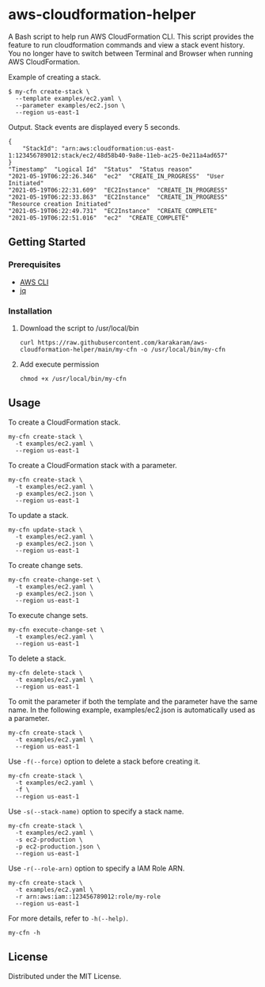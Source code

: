 # aws-cloudformation-helper

A Bash script to help run AWS CloudFormation CLI. This script provides the feature to run cloudformation commands and view a stack event history. You no longer have to switch between Terminal and Browser when running AWS CloudFormation.

Example of creating a stack.

```shell
$ my-cfn create-stack \
  --template examples/ec2.yaml \
  --parameter examples/ec2.json \
  --region us-east-1
```

Output. Stack events are displayed every 5 seconds.

```shell
{
    "StackId": "arn:aws:cloudformation:us-east-1:123456789012:stack/ec2/48d58b40-9a8e-11eb-ac25-0e211a4ad657"
}
"Timestamp"  "Logical Id"  "Status"  "Status reason"
"2021-05-19T06:22:26.346"  "ec2"  "CREATE_IN_PROGRESS"  "User Initiated"
"2021-05-19T06:22:31.609"  "EC2Instance"  "CREATE_IN_PROGRESS"
"2021-05-19T06:22:33.863"  "EC2Instance"  "CREATE_IN_PROGRESS"  "Resource creation Initiated"
"2021-05-19T06:22:49.731"  "EC2Instance"  "CREATE_COMPLETE"
"2021-05-19T06:22:51.016"  "ec2"  "CREATE_COMPLETE"
```

## Getting Started

### Prerequisites

- [AWS CLI](https://docs.aws.amazon.com/cli/latest/userguide/install-cliv2.html)
- [jq](https://stedolan.github.io/jq/download/)

### Installation

1. Download the script to /usr/local/bin
   ```shell
   curl https://raw.githubusercontent.com/karakaram/aws-cloudformation-helper/main/my-cfn -o /usr/local/bin/my-cfn
   ```
1. Add execute permission
   ```shell
   chmod +x /usr/local/bin/my-cfn
   ```

## Usage

To create a CloudFormation stack.

```shell
my-cfn create-stack \
  -t examples/ec2.yaml \
  --region us-east-1
```

To create a CloudFormation stack with a parameter.

```shell
my-cfn create-stack \
  -t examples/ec2.yaml \
  -p examples/ec2.json \
  --region us-east-1
```

To update a stack.

```shell
my-cfn update-stack \
  -t examples/ec2.yaml \
  -p examples/ec2.json \
  --region us-east-1
```

To create change sets.

```shell
my-cfn create-change-set \
  -t examples/ec2.yaml \
  -p examples/ec2.json \
  --region us-east-1
```

To execute change sets.

```shell
my-cfn execute-change-set \
  -t examples/ec2.yaml \
  --region us-east-1
```

To delete a stack.

```shell
my-cfn delete-stack \
  -t examples/ec2.yaml \
  --region us-east-1
```

To omit the parameter if both the template and the parameter have the same name. In the following example, examples/ec2.json is automatically used as a parameter.

```shell
my-cfn create-stack \
  -t examples/ec2.yaml \
  --region us-east-1
```

Use `-f(--force)` option to delete a stack before creating it.

```shell
my-cfn create-stack \
  -t examples/ec2.yaml \
  -f \
  --region us-east-1
```

Use `-s(--stack-name)` option to specify a stack name.

```shell
my-cfn create-stack \
  -t examples/ec2.yaml \
  -s ec2-production \
  -p ec2-production.json \
  --region us-east-1
```

Use `-r(--role-arn)` option to specify a IAM Role ARN.

```shell
my-cfn create-stack \
  -t examples/ec2.yaml \
  -r arn:aws:iam::123456789012:role/my-role
  --region us-east-1
```

For more details, refer to `-h(--help)`.

```shell
my-cfn -h
```

## License

Distributed under the MIT License.
